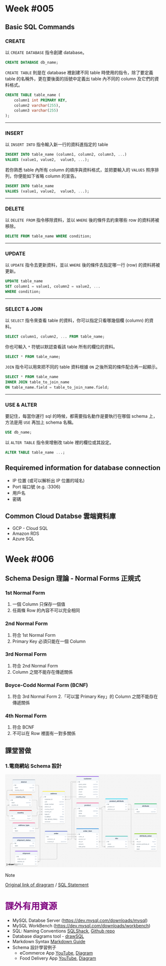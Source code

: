 # Week #005
## Basic SQL Commands
### CREATE 
以 ``CREATE DATABASE`` 指令創建 database。
```sql
CREATE DATABASE db_name;
```
``CREATE TABLE`` 則是在 database 裡創建不同 table 時使用的指令，除了要定義 table 的名稱外，更在要後面的括號中定義出 table 內不同的 column 及它們的資料格式。
```sql
CREATE TABLE table_name (
	column1 int PRIMARY KEY,
	column2 varchar(255),
	column3 varchar(255)
);
```
***
### INSERT
以 ``INSERT INTO`` 指令輸入新一行的資料進指定的 table
```sql
INSERT INTO table_name (column1, column2, column3, ...)
VALUES (value1, value2,  value3, ...);
```
若你熟悉 table 內所有 column 的順序與資料格式，並把要輸入的 ``VALUES`` 照序排列，你便能如下省略 column 的宣告。
```sql
INSERT INTO table_name
VALUES (value1, value2,  value3, ...);
```
***
### DELETE
以 ``DELETE FROM`` 指令移除資料，並以 ``WHERE`` 後的條件去約束哪些 row 的資料將被移除。
```sql
DELETE FROM table_name WHERE condition;
```
***
### UPDATE
以 ``UPDATE`` 指令去更新資料，並以 ``WHERE`` 後的條件去指定哪一行 (row) 的資料將被更新。
```sql
UPDATE table_name
SET column1 = value1, column2 = value2, ...
WHERE condition;
```
***
### SELECT & JOIN
以 ``SELECT`` 指令來查看 table 的資料，你可以指定只看哪幾個欄 (column) 的資料。
```sql
SELECT column1, column2, ... FROM table_name;
```
你也可輸入 ``*`` 符號以默認查看該 table 所有的欄位的資料。
```sql
SELECT * FROM table_name;
```
``JOIN`` 指令可以用來把不同的 table 資料根據 ``ON`` 之後所寫的條件配合再一起顯示。
```sql
SELECT * FROM table_name
INNER JOIN table_to_join_name
ON table_name.field = table_to_join_name.field;
```
***
### USE & ALTER
要記住，每當你運行 sql 的時候，都需要指名動作是要執行在哪個 schema 上，方法是用 ``USE`` 再加上 schema 名稱。
```sql
USE db_name;
```
以 ``ALTER TABLE`` 指令來增刪改 table 裡的欄位或其設定。
```sql
ALTER TABLE table_name ...;
```

## Requiremed information for database connection
- IP 位置 (或可以解析出 IP 位置的域名)
- Port 端口號 (e.g. :3306)
- 用戶名
- 密碼
## Common Cloud Databse 雲端資料庫
- GCP - Cloud SQL
- Amazon RDS
- Azure SQL
# Week #006
## Schema Design 理論 - Normal Forms 正規式
### 1st Normal Form
1. 一個 Column 只保存一個值
2. 任兩條 Row 的內容不可以完全相同
### 2nd Normal Form
1. 符合 1st Normal Form
2. Primary Key 必須只能在一個 Column
### 3rd Normal Form
1. 符合 2nd Normal Form
2. Column 之間不能存在傳遞關係
### Boyce-Codd Normal Form (BCNF)
1. 符合 3rd Normal Form
2.「可以當 Primary Key」的 Column 之間不能存在傳遞關係
### 4th Normal Form
1. 符合 BCNF
2. 不可以在 Row 裡面有一對多關係
## 課堂習做
### 1.電商網站 Schema 設計
![Schema Diagram](/exercises/001/drawSQL-image.png)
> [!NOTE]
> [Original link of diragram](https://drawsql.app/teams/seed-3/diagrams/ecommerce-mock) / [SQL Statement](/exercises/001/drawSQL-mysql.sql)



# <span style="color:purple">課外有用資源</span>
- MySQL Databse Server (https://dev.mysql.com/downloads/mysql)
- MySQL WorkBench (https://dev.mysql.com/downloads/workbench)
- SQL: Naming Conventions [SQLShack](https://www.sqlshack.com/learn-sql-naming-conventions/), [Github repo](https://github.com/RootSoft/Database-Naming-Convention)
- Database diagrams tool - [drawSQL](https://drawsql.app/)
- Markdown Syntax [Markdown Guide](https://www.markdownguide.org/basic-syntax/)
- Schema 設計學習例子
    - eCommerce App [YouTube](https://www.youtube.com/watch?v=1HamqOuv2Cw), [Diagram](https://dbshostedfiles.s3.us-west-2.amazonaws.com/dsa/erd_ecommerce_database.png)
    - Food Delivery App [YouTube](https://www.youtube.com/watch?v=vf_9sUqhjwM&t=333s), [Diagram](https://dbshostedfiles.s3.us-west-2.amazonaws.com/dbs/erd_food_delivery.png)